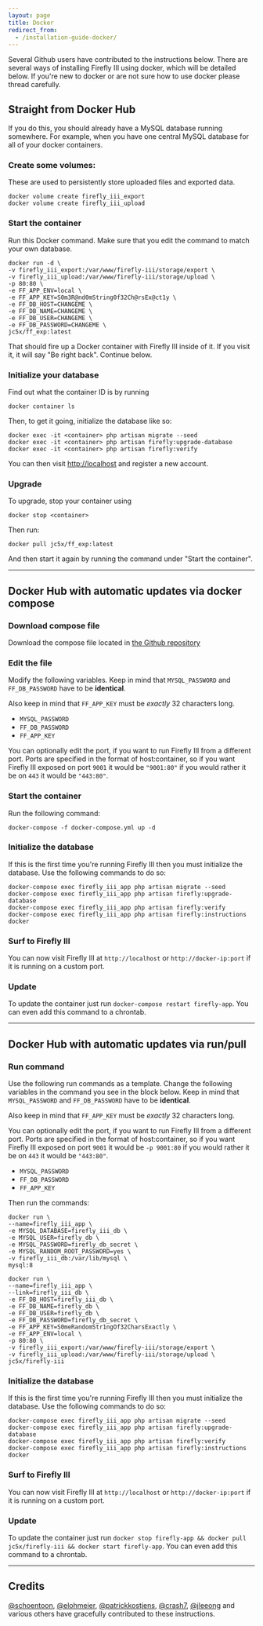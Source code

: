 ```yaml
---
layout: page
title: Docker
redirect_from:
  - /installation-guide-docker/
---
```


Several Github users have contributed to the instructions below. There are several ways of installing Firefly III using docker, which will be detailed below. If you're new to docker or are not sure how to use docker please thread carefully.

## Straight from Docker Hub
If you do this, you should already have a MySQL database running somewhere. For example, when you have one central MySQL database for all of your docker containers.

### Create some volumes:
These are used to persistently store uploaded files and exported data.

```
docker volume create firefly_iii_export
docker volume create firefly_iii_upload
```

### Start the container

Run this Docker command. Make sure that you edit the command to match your own database.

```
docker run -d \
-v firefly_iii_export:/var/www/firefly-iii/storage/export \
-v firefly_iii_upload:/var/www/firefly-iii/storage/upload \ 
-p 80:80 \
-e FF_APP_ENV=local \
-e FF_APP_KEY=S0m3R@nd0mString0f32Ch@rsEx@ct1y \
-e FF_DB_HOST=CHANGEME \
-e FF_DB_NAME=CHANGEME \
-e FF_DB_USER=CHANGEME \
-e FF_DB_PASSWORD=CHANGEME \
jc5x/ff_exp:latest
```

That should fire up a Docker container with Firefly III inside of it. If you visit it, it will say "Be right back". Continue below.

### Initialize your database

Find out what the container ID is by running 

```
docker container ls
```

Then, to get it going, initialize the database like so:

```
docker exec -it <container> php artisan migrate --seed
docker exec -it <container> php artisan firefly:upgrade-database
docker exec -it <container> php artisan firefly:verify
```

You can then visit [http://localhost](http://localhost) and register a new account.

### Upgrade

To upgrade, stop your container using 

```
docker stop <container>
```

Then run:

```
docker pull jc5x/ff_exp:latest
```

And then start it again by running the command under "Start the container".

<hr>

## Docker Hub with automatic updates via docker compose

### Download compose file
Download the compose file located in [the Github repository](://github.com/firefly-iii/firefly-iii/blob/master/docker-compose.yml)

### Edit the file 
Modify the following variables. Keep in mind that `MYSQL_PASSWORD` and `FF_DB_PASSWORD` have to be **identical**.

Also keep in mind that `FF_APP_KEY` must be *exactly* 32 characters long.

 * `MYSQL_PASSWORD`
 * `FF_DB_PASSWORD`
 * `FF_APP_KEY`

You can optionally edit the port, if you want to run Firefly III from a different port. Ports are specified in the format of host:container, so if you want Firefly III exposed on port `9001` it would be `"9001:80"` if you would rather it be on `443` it would be `"443:80"`.

### Start the container
Run the following command:

```
docker-compose -f docker-compose.yml up -d
```

### Initialize the database
If this is the first time you're running Firefly III then you must initialize the database. Use the following commands to do so:

```
docker-compose exec firefly_iii_app php artisan migrate --seed
docker-compose exec firefly_iii_app php artisan firefly:upgrade-database
docker-compose exec firefly_iii_app php artisan firefly:verify
docker-compose exec firefly_iii_app php artisan firefly:instructions docker
```

### Surf to Firefly III
You can now visit Firefly III at `http://localhost` or `http://docker-ip:port` if it is running on a custom port.

### Update
To update the container just run `docker-compose restart firefly-app`. You can even add this command to a chrontab.

<hr>

## Docker Hub with automatic updates via run/pull

### Run command
Use the following run commands as a template. Change the following variables in the command you see in the block below. Keep in mind that `MYSQL_PASSWORD` and `FF_DB_PASSWORD` have to be **identical**.

Also keep in mind that `FF_APP_KEY` must be *exactly* 32 characters long.

You can optionally edit the port, if you want to run Firefly III from a different port. Ports are specified in the format of host:container, so if you want Firefly III exposed on port `9001` it would be `-p 9001:80` if you would rather it be on `443` it would be `"443:80"`.

 * `MYSQL_PASSWORD`
 * `FF_DB_PASSWORD`
 * `FF_APP_KEY`

Then run the commands:

```
docker run \
--name=firefly_iii_app \
-e MYSQL_DATABASE=firefly_iii_db \
-e MYSQL_USER=firefly_db \
-e MYSQL_PASSWORD=firefly_db_secret \
-e MYSQL_RANDOM_ROOT_PASSWORD=yes \
-v firefly_iii_db:/var/lib/mysql \
mysql:8

docker run \
--name=firefly_iii_app \
--link=firefly_iii_db \
-e FF_DB_HOST=firefly_iii_db \
-e FF_DB_NAME=firefly_db \ 
-e FF_DB_USER=firefly_db \
-e FF_DB_PASSWORD=firefly_db_secret \ 
-e FF_APP_KEY=S0meRandomStr1ngOf32CharsExactly \
-e FF_APP_ENV=local \ 
-p 80:80 \
-v firefly_iii_export:/var/www/firefly-iii/storage/export \
-v firefly_iii_upload:/var/www/firefly-iii/storage/upload \
jc5x/firefly-iii
```

### Initialize the database
If this is the first time you're running Firefly III then you must initialize the database. Use the following commands to do so:

```
docker-compose exec firefly_iii_app php artisan migrate --seed
docker-compose exec firefly_iii_app php artisan firefly:upgrade-database
docker-compose exec firefly_iii_app php artisan firefly:verify
docker-compose exec firefly_iii_app php artisan firefly:instructions docker
```

### Surf to Firefly III
You can now visit Firefly III at `http://localhost` or `http://docker-ip:port` if it is running on a custom port.

### Update
To update the container just run `docker stop firefly-app && docker pull jc5x/firefly-iii && docker start firefly-app`. You can even add this command to a chrontab.

<hr>

## Credits

[@schoentoon](https://github.com/schoentoon), [@elohmeier](https://github.com/elohmeier), [@patrickkostjens](https://github.com/patrickkostjens), [@crash7](https://github.com/crash7), [@jleeong](https://github.com/jleeong) and various others have gracefully contributed to these instructions.
